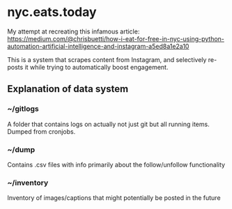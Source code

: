 # nyc.eats.today

My attempt at recreating this infamous article: https://medium.com/@chrisbuetti/how-i-eat-for-free-in-nyc-using-python-automation-artificial-intelligence-and-instagram-a5ed8a1e2a10

This is a system that scrapes content from Instagram, and selectively re-posts it while trying to automatically boost engagement.

## Explanation of data system

### ~/gitlogs
A folder that contains logs on actually not just git but all running items. Dumped from cronjobs.

### ~/dump
Contains .csv files with info primarily about the follow/unfollow functionality

### ~/inventory
Inventory of images/captions that might potentially be posted in the future